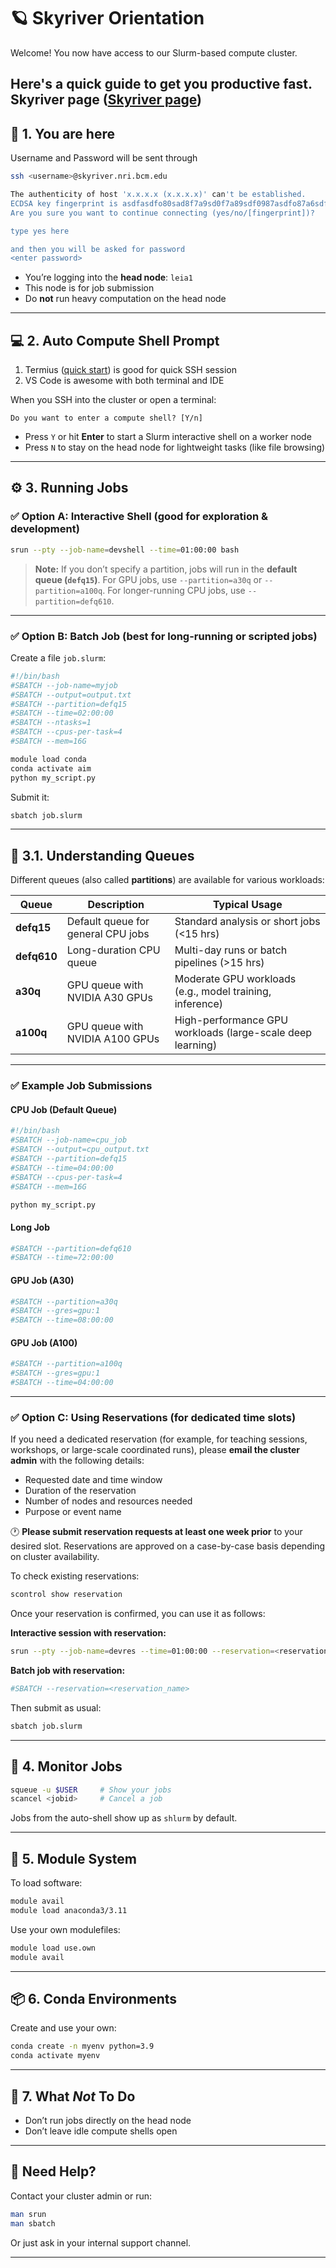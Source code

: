 

# 🪐 Skyriver Orientation

Welcome! You now have access to our Slurm-based compute cluster.

Here's a quick guide to get you productive fast. Skyriver page ([Skyriver page](http://skyriver.nri.bcm.edu:4200/#/nodes))
---

## 📍 1. You are here

Username and Password will be sent through

```bash
ssh <username>@skyriver.nri.bcm.edu

The authenticity of host 'x.x.x.x (x.x.x.x)' can't be established.
ECDSA key fingerprint is asdfasdfo80sad8f7a9sd0f7a89sdf0987asdfo87a6sdf.
Are you sure you want to continue connecting (yes/no/[fingerprint])?

type yes here

and then you will be asked for password 
<enter password> 
```

* You’re logging into the **head node**: `leia1`
* This node is for job submission
* Do **not** run heavy computation on the head node

---

## 💻 2. Auto Compute Shell Prompt

1. Termius ([quick start](https://www.techrepublic.com/article/how-to-use-termius-ssh/)) is good for quick SSH session
2. VS Code is awesome with both terminal and IDE

When you SSH into the cluster or open a terminal:

```
Do you want to enter a compute shell? [Y/n]
```

* Press `Y` or hit **Enter** to start a Slurm interactive shell on a worker node
* Press `N` to stay on the head node for lightweight tasks (like file browsing)

---

## ⚙️ 3. Running Jobs

### ✅ Option A: **Interactive Shell** (good for exploration & development)

```bash
srun --pty --job-name=devshell --time=01:00:00 bash
```

> **Note:**
> If you don’t specify a partition, jobs will run in the **default queue (`defq15`)**.
> For GPU jobs, use `--partition=a30q` or `--partition=a100q`.
> For longer-running CPU jobs, use `--partition=defq610`.

---

### ✅ Option B: **Batch Job** (best for long-running or scripted jobs)

Create a file `job.slurm`:

```bash
#!/bin/bash
#SBATCH --job-name=myjob
#SBATCH --output=output.txt
#SBATCH --partition=defq15
#SBATCH --time=02:00:00
#SBATCH --ntasks=1
#SBATCH --cpus-per-task=4
#SBATCH --mem=16G

module load conda
conda activate aim
python my_script.py
```

Submit it:

```bash
sbatch job.slurm
```

---

## 🧭 3.1. Understanding Queues

Different queues (also called **partitions**) are available for various workloads:

| Queue       | Description                        | Typical Usage                                              |
| ----------- | ---------------------------------- | ---------------------------------------------------------- |
| **defq15**  | Default queue for general CPU jobs | Standard analysis or short jobs (<15 hrs)                  |
| **defq610** | Long-duration CPU queue            | Multi-day runs or batch pipelines (>15 hrs)                |
| **a30q**    | GPU queue with NVIDIA A30 GPUs     | Moderate GPU workloads (e.g., model training, inference)   |
| **a100q**   | GPU queue with NVIDIA A100 GPUs    | High-performance GPU workloads (large-scale deep learning) |

---

### ✅ Example Job Submissions

#### **CPU Job (Default Queue)**

```bash
#!/bin/bash
#SBATCH --job-name=cpu_job
#SBATCH --output=cpu_output.txt
#SBATCH --partition=defq15
#SBATCH --time=04:00:00
#SBATCH --cpus-per-task=4
#SBATCH --mem=16G

python my_script.py
```

#### **Long Job**

```bash
#SBATCH --partition=defq610
#SBATCH --time=72:00:00
```

#### **GPU Job (A30)**

```bash
#SBATCH --partition=a30q
#SBATCH --gres=gpu:1
#SBATCH --time=08:00:00
```

#### **GPU Job (A100)**

```bash
#SBATCH --partition=a100q
#SBATCH --gres=gpu:1
#SBATCH --time=04:00:00
```

---

### ✅ Option C: **Using Reservations (for dedicated time slots)**

If you need a dedicated reservation (for example, for teaching sessions, workshops, or large-scale coordinated runs), please **email the cluster admin** with the following details:

* Requested date and time window
* Duration of the reservation
* Number of nodes and resources needed
* Purpose or event name

🕐 **Please submit reservation requests at least one week prior** to your desired slot.
Reservations are approved on a case-by-case basis depending on cluster availability.

To check existing reservations:

```bash
scontrol show reservation
```

Once your reservation is confirmed, you can use it as follows:

**Interactive session with reservation:**

```bash
srun --pty --job-name=devres --time=01:00:00 --reservation=<reservation_name> bash
```

**Batch job with reservation:**

```bash
#SBATCH --reservation=<reservation_name>
```

Then submit as usual:

```bash
sbatch job.slurm
```

---

## 🧪 4. Monitor Jobs

```bash
squeue -u $USER     # Show your jobs
scancel <jobid>     # Cancel a job
```

Jobs from the auto-shell show up as `shlurm` by default.

---

## 🧰 5. Module System

To load software:

```bash
module avail
module load anaconda3/3.11
```

Use your own modulefiles:

```bash
module load use.own
module avail
```

---

## 📦 6. Conda Environments

Create and use your own:

```bash
conda create -n myenv python=3.9
conda activate myenv
```

---

## 🛑 7. What *Not* To Do

* Don’t run jobs directly on the head node
* Don’t leave idle compute shells open

---

## 🙋 Need Help?

Contact your cluster admin or run:

```bash
man srun
man sbatch
```

Or just ask in your internal support channel.

---

